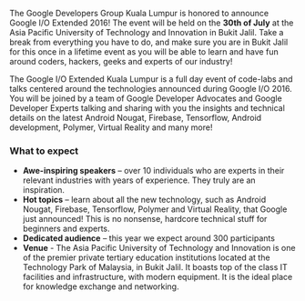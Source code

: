 The Google Developers Group Kuala Lumpur is honored to announce Google I/O Extended 2016! The event will be held on the **30th of July** at the Asia Pacific University of Technology and Innovation in Bukit Jalil. Take a break from everything you have to do, and make sure you are in Bukit Jalil for this once in a lifetime event as you will be able to learn and have fun around coders, hackers, geeks and experts of our industry!

The Google I/O Extended Kuala Lumpur is a full day event of code-labs and talks centered around the technologies announced during Google I/O 2016. You will be joined by a team of Google Developer Advocates and Google Developer Experts talking and sharing with you the insights and technical details on the latest Android Nougat, Firebase, Tensorflow, Android development, Polymer, Virtual Reality and many more! 


### What to expect

* **Awe-inspiring speakers** – over 10 individuals who are experts in their relevant industries with years of experience. They truly are an inspiration.
* **Hot topics** – learn about all the new technology, such as Android Nougat, Firebase, Tensorflow, Polymer and Virtual Reality, that Google just announced! This is no nonsense, hardcore technical stuff for beginners and experts.
* **Dedicated audience** – this year we expect around 300 participants
* **Venue** - The Asia Pacific University of Technology and Innovation is one of the premier private tertiary education institutions located at the Technology Park of Malaysia, in Bukit Jalil. It boasts top of the class IT facilities and infrastructure, with modern equipment. It is the ideal place for knowledge exchange and networking.